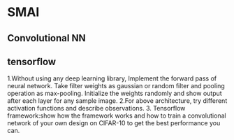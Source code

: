 # SMAI
## Convolutional NN
## tensorflow
1.Without using any deep learning library, Implement the forward pass of neural network. Take filter weights as gaussian or random filter and
pooling operation as max-pooling. Initialize the weights randomly and show output after each layer for any sample image.
2.For above architecture, try different activation functions and describe observations.
3. Tensorflow framework:show how the framework works and how to train a convolutional network of your own design on CIFAR-10 to get the best performance you can.
